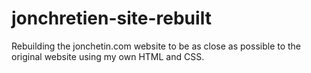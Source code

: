 # jonchretien-site-rebuilt
Rebuilding the jonchetin.com website to be as close as possible to the original website using my own HTML and CSS.
